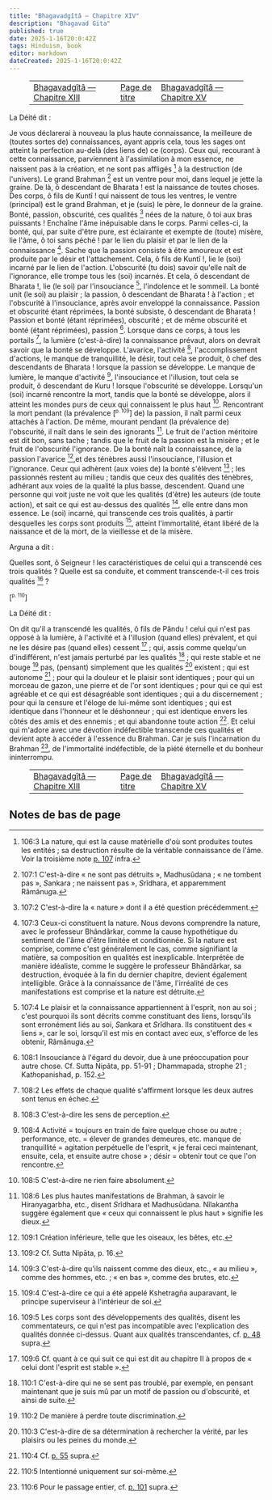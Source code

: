 ```yaml
---
title: "Bhagavadgîtâ — Chapitre XIV"
description: "Bhagavad Gita"
published: true
date: 2025-1-16T20:0:42Z
tags: Hinduism, book
editor: markdown
dateCreated: 2025-1-16T20:0:42Z
---
```


<figure class="table chapter-navigator">
  <table>
    <tbody>
      <tr>
        <td>
        <a href="/fr/book/Hinduism/Bhagavad_Gita/Bhagavadgita_13">
          <span class="mdi mdi-arrow-left-drop-circle"></span><span class="pl-2">Bhagavadgîtâ — Chapitre XIII</span>
        </a>
        </td>
        <td>
        <a href="/fr/book/Hinduism/Bhagavad_Gita">
          <span class="mdi mdi-book-open-variant"></span><span class="pl-2">Page de titre</span>
        </a>
        </td>
        <td>
        <a href="/fr/book/Hinduism/Bhagavad_Gita/Bhagavadgita_15">
          <span class="pr-2">Bhagavadgîtâ — Chapitre XV</span><span class="mdi mdi-arrow-right-drop-circle"></span>
        </a>
        </td>
      </tr>
    </tbody>
  </table>
</figure>

La Déité dit :

Je vous déclarerai à nouveau la plus haute connaissance, la meilleure de (toutes sortes de) connaissances, ayant appris cela, tous les sages ont atteint la perfection au-delà (des liens de) ce (corps). Ceux qui, recourant à cette connaissance, parviennent à l'assimilation à mon essence, ne naissent pas à la création, et ne sont pas affligés [^444] à la destruction (de l'univers). Le grand Brahman [^445] est un ventre pour moi, dans lequel je jette la graine. De là, ô descendant de Bharata ! est la naissance de toutes choses. Des corps, ô fils de Kuntî ! qui naissent de tous les ventres, le ventre (principal) est le grand Brahman, et je (suis) le père, le donneur de la graine. Bonté, passion, obscurité, ces qualités [^446] nées de la nature, ô toi aux bras puissants ! Enchaîne l'âme inépuisable dans le corps. Parmi celles-ci, la bonté, qui, par suite d'être pure, est éclairante et exempte de (toute) misère, lie l'âme, ô toi sans péché ! par le lien du plaisir et par le lien de la connaissance [^447]. Sache que la passion consiste à être amoureux et est produite par le désir et l'attachement. Cela, ô fils de Kuntî !, lie le (soi) incarné par le lien de l'action. L'obscurité (tu dois) savoir qu'elle naît de l'ignorance, elle trompe tous les (soi) incarnés. Et cela, ô descendant de Bharata !, lie (le soi) par l'insouciance [^448], l'indolence et le sommeil. La bonté unit (le soi) au plaisir ; la passion, ô descendant de Bharata ! à l'action ; et l'obscurité à l'insouciance, après avoir enveloppé la connaissance. Passion et obscurité étant réprimées, la bonté subsiste, ô descendant de Bharata ! Passion et bonté (étant réprimées), obscurité ; et de même obscurité et bonté (étant réprimées), passion [^449]. Lorsque dans ce corps, à tous les portails [^450], la lumière (c'est-à-dire) la connaissance prévaut, alors on devrait savoir que la bonté se développe. L'avarice, l'activité [^451], l'accomplissement d'actions, le manque de tranquillité, le désir, tout cela se produit, ô chef des descendants de Bharata ! lorsque la passion se développe. Le manque de lumière, le manque d'activité [^452], l'insouciance et l'illusion, tout cela se produit, ô descendant de Kuru ! lorsque l'obscurité se développe. Lorsqu'un (soi) incarné rencontre la mort, tandis que la bonté se développe, alors il atteint les mondes purs de ceux qui connaissent le plus haut [^453]. Rencontrant la mort pendant (la prévalence <span id="p109">[<sup><small>p. 109</small></sup>]</span> de) la passion, il naît parmi ceux attachés à l'action. De même, mourant pendant (la prévalence de) l'obscurité, il naît dans le sein des ignorants [^454]. Le fruit de l'action méritoire est dit bon, sans tache ; tandis que le fruit de la passion est la misère ; et le fruit de l'obscurité l'ignorance. De la bonté naît la connaissance, de la passion l'avarice [^455],et des ténèbres aussi l'insouciance, l'illusion et l'ignorance. Ceux qui adhèrent (aux voies de) la bonté s'élèvent [^456] ; les passionnés restent au milieu ; tandis que ceux des qualités des ténèbres, adhérant aux voies de la qualité la plus basse, descendent. Quand une personne qui voit juste ne voit que les qualités (d'être) les auteurs (de toute action), et sait ce qui est au-dessus des qualités [^457], elle entre dans mon essence. Le (soi) incarné, qui transcende ces trois qualités, à partir desquelles les corps sont produits [^458], atteint l'immortalité, étant libéré de la naissance et de la mort, de la vieillesse et de la misère.

Ar<i>g</i>una a dit :

Quelles sont, ô Seigneur ! les caractéristiques de celui qui a transcendé ces trois qualités ? Quelle est sa conduite, et comment transcende-t-il ces trois qualités [^459] ?

<span id="p110">[<sup><small>p. 110</small></sup>]</span>

La Déité dit :

On dit qu'il a transcendé les qualités, ô fils de Pându ! celui qui n'est pas opposé à la lumière, à l'activité et à l'illusion (quand elles) prévalent, et qui ne les désire pas (quand elles) cessent [^460] ; qui, assis comme quelqu'un d'indifférent, n'est jamais perturbé par les qualités [^461] ; qui reste stable et ne bouge [^462] pas, (pensant) simplement que les qualités [^463] existent ; qui est autonome [^464] ; pour qui la douleur et le plaisir sont identiques ; pour qui un morceau de gazon, une pierre et de l'or sont identiques ; pour qui ce qui est agréable et ce qui est désagréable sont identiques ; qui a du discernement ; pour qui la censure et l'éloge de lui-même sont identiques ; qui est identique dans l'honneur et le déshonneur ; qui est identique envers les côtés des amis et des ennemis ; et qui abandonne toute action [^465]. Et celui qui m'adore avec une dévotion indéfectible transcende ces qualités et devient apte à accéder à l'essence du Brahman. Car je suis l'incarnation du Brahman [^466], de l'immortalité indéfectible, de la piété éternelle et du bonheur ininterrompu.

<figure class="table chapter-navigator">
  <table>
    <tbody>
      <tr>
        <td>
        <a href="/fr/book/Hinduism/Bhagavad_Gita/Bhagavadgita_13">
          <span class="mdi mdi-arrow-left-drop-circle"></span><span class="pl-2">Bhagavadgîtâ — Chapitre XIII</span>
        </a>
        </td>
        <td>
        <a href="/fr/book/Hinduism/Bhagavad_Gita">
          <span class="mdi mdi-book-open-variant"></span><span class="pl-2">Page de titre</span>
        </a>
        </td>
        <td>
        <a href="/fr/book/Hinduism/Bhagavad_Gita/Bhagavadgita_15">
          <span class="pr-2">Bhagavadgîtâ — Chapitre XV</span><span class="mdi mdi-arrow-right-drop-circle"></span>
        </a>
        </td>
      </tr>
    </tbody>
  </table>
</figure>

## Notes de bas de page

[^442]: 106:1 Ne pas avoir la vraie connaissance équivaut à l'autodestruction. Cf. Î<i>s</i>opanishad, pp. 9, 15, 16.

[^443]: 106:2 C'est-à-dire absorbé au moment du déluge dans la nature, une des énergies du suprême ; « émanant », c'est-à-dire au moment de la création.

[^444]: 106:3 La nature, qui est la cause matérielle d'où sont produites toutes les entités ; sa destruction résulte de la véritable connaissance de l'âme. Voir la troisième note [p. 107](#p107) infra.

[^445]: 107:1 C'est-à-dire « ne sont pas détruits », Madhusûdana ; « ne tombent pas », <i>S</i>ankara ; ne naissent pas », <i>S</i>rîdhara, et apparemment Râmânu<i>g</i>a.

[^446]: 107:2 C'est-à-dire la « nature » dont il a été question précédemment.

[^447]: 107:3 Ceux-ci constituent la nature. Nous devons comprendre la nature, avec le professeur Bhândârkar, comme la cause hypothétique du sentiment de l'âme d'être limitée et conditionnée. Si la nature est comprise, comme c'est généralement le cas, comme signifiant la matière, sa composition en qualités est inexplicable. Interprétée de manière idéaliste, comme le suggère le professeur Bhândârkar, sa destruction, évoquée à la fin du dernier chapitre, devient également intelligible. Grâce à la connaissance de l'âme, l'irréalité de ces manifestations est comprise et la nature est détruite.

[^448]: 107:4 Le plaisir et la connaissance appartiennent à l'esprit, non au soi ; c'est pourquoi ils sont décrits comme constituant des liens, lorsqu'ils sont erronément liés au soi, <i>S</i>ankara et <i>S</i>rîdhara. Ils constituent des « liens », car le soi, lorsqu'il est mis en contact avec eux, s'efforce de les obtenir, Râmânu<i>g</i>a.

[^449]: 108:1 Insouciance à l'égard du devoir, due à une préoccupation pour autre chose. Cf. Sutta Nipâta, pp. 51-91 ; Dhammapada, strophe 21 ; Ka<i>th</i>opanishad, p. 152.

[^450]: 108:2 Les effets de chaque qualité s'affirment lorsque les deux autres sont tenus en échec.

[^451]: 108:3 C'est-à-dire les sens de perception.

[^452]: 108:4 Activité = toujours en train de faire quelque chose ou autre ; performance, etc. = élever de grandes demeures, etc. manque de tranquillité = agitation perpétuelle de l'esprit, « je ferai ceci maintenant, ensuite, cela, et ensuite autre chose » ; désir = obtenir tout ce que l'on rencontre.

[^453]: 108:5 C'est-à-dire ne rien faire absolument.

[^454]: 108:6 Les plus hautes manifestations de Brahman, à savoir le Hira<i>n</i>yagarbha, etc., disent <i>S</i>rîdhara et Madhusûdana. Nîlaka<i>nth</i>a suggère également que « ceux qui connaissent le plus haut » signifie les dieux.

[^455]: 109:1 Création inférieure, telle que les oiseaux, les bêtes, etc.

[^456]: 109:2 Cf. Sutta Nipāta, p. 16.

[^457]: 109:3 C'est-à-dire qu'ils naissent comme des dieux, etc., « au milieu », comme des hommes, etc. ; « en bas », comme des brutes, etc.

[^458]: 109:4 C'est-à-dire ce qui a été appelé Kshetragña auparavant, le principe superviseur à l'intérieur de soi.

[^459]: 109:5 Les corps sont des développements des qualités, disent les commentateurs, ce qui n'est pas incompatible avec l'explication des qualités donnée ci-dessus. Quant aux qualités transcendantes, cf. [p. 48](Bhagavadgita_2#p48) supra.

[^460]: 109:6 Cf. quant à ce qui suit ce qui est dit au chapitre II à propos de « celui dont l'esprit est stable ».

[^461]: 110:1 C'est-à-dire qui ne se sent pas troublé, par exemple, en pensant maintenant que je suis mû par un motif de passion ou d'obscurité, et ainsi de suite.

[^462]: 110:2 De manière à perdre toute discrimination.

[^463]: 110:3 C'est-à-dire de sa détermination à rechercher la vérité, par les plaisirs ou les peines du monde.

[^464]: 110:4 Cf. [p. 55](Bhagavadgita_3#p55) supra.

[^465]: 110:5 Intentionné uniquement sur soi-même.

[^466]: 110:6 Pour le passage entier, cf. [p. 101](Bhagavadgita_12#p101) supra.

[^467]: 110:7 Nîlaka<i>nth</i>a interprète cela comme signifiant « l'objet ultime des Védas ». Je suis ici K<i>nth</i>sh<i>n</i>a. <i>S</i>rîdhara suggère ce parallèle : comme la lumière incarnée est le soleil, ainsi le Brahman incarné est identique à Vâsudeva.